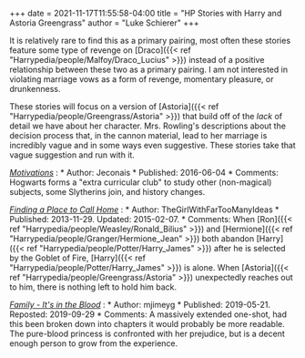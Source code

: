 +++
date = 2021-11-17T11:55:58-04:00
title = "HP Stories with Harry and Astoria Greengrass"
author = "Luke Schierer"
+++

It is relatively rare to find this as a primary pairing, most often these
stories feature some type of revenge on [Draco]({{< ref "Harrypedia/people/Malfoy/Draco_Lucius" >}})
instead of a positive relationship between these two as a primary pairing.  I
am not interested in violating marriage vows as a form of revenge, momentary
pleasure, or drunkenness.  

These stories will focus on a version of [Astoria]({{< ref "Harrypedia/people/Greengrass/Astoria" >}}) 
that build off of the *lack* of detail we have about her character.  Mrs.
Rowling's descriptions about the decision process that, in the cannon material,
lead to her marriage is incredibly vague and in some ways even suggestive.
These stories take that vague suggestion and run with it. 

_[Motivations](https://web.archive.org/web/20220330075436/https://jeconais.fanficauthors.net/Motivations/)_
:   * Author: Jeconais
    * Published: 2016-06-04
    * Comments: Hogwarts forms a "extra curricular club" to study other
      (non-magical) subjects, some Slytherins join, and history changes.

_[Finding a Place to Call Home](https://www.fanfiction.net/s/9885609)_
:   * Author: TheGirlWithFarTooManyIdeas
    * Published: 2013-11-29. Updated: 2015-02-07. 
    * Comments: When [Ron]({{< ref "Harrypedia/people/Weasley/Ronald_Bilius" >}}) 
      and [Hermione]({{< ref "Harrypedia/people/Granger/Hermione_Jean" >}}) both
      abandon [Harry]({{< ref "Harrypedia/people/Potter/Harry_James" >}}) after 
      he is selected by the Goblet of Fire, [Harry]({{< ref "Harrypedia/people/Potter/Harry_James" >}}) 
      is alone.  When [Astoria]({{< ref "Harrypedia/people/Greengrass/Astoria" >}})
      unexpectedly reaches out to him, there is nothing left to hold him back. 

_[Family - It's in the Blood](https://archiveofourown.org/works/20812145)_
:   * Author: mjimeyg
    * Published: 2019-05-21. Reposted: 2019-09-29
    * Comments: A massively extended one-shot, had this been broken down into
      chapters it would probably be more readable.  The pure-blood princess is
      confronted with her prejudice, but is a decent enough person to grow from
      the experience. 

